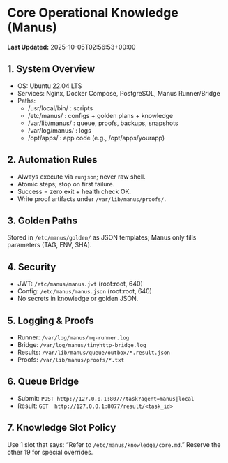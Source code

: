 # Core Operational Knowledge (Manus)
**Last Updated:** 2025-10-05T02:56:53+00:00

## 1. System Overview
- OS: Ubuntu 22.04 LTS
- Services: Nginx, Docker Compose, PostgreSQL, Manus Runner/Bridge
- Paths:
  - /usr/local/bin/ : scripts
  - /etc/manus/     : configs + golden plans + knowledge
  - /var/lib/manus/ : queue, proofs, backups, snapshots
  - /var/log/manus/ : logs
  - /opt/apps/      : app code (e.g., /opt/apps/yourapp)

## 2. Automation Rules
- Always execute via `runjson`; never raw shell.
- Atomic steps; stop on first failure.
- Success = zero exit + health check OK.
- Write proof artifacts under `/var/lib/manus/proofs/`.

## 3. Golden Paths
Stored in `/etc/manus/golden/` as JSON templates; Manus only fills parameters (TAG, ENV, SHA).

## 4. Security
- JWT: `/etc/manus/manus.jwt` (root:root, 640)
- Config: `/etc/manus/manus.json` (root:root, 640)
- No secrets in knowledge or golden JSON.

## 5. Logging & Proofs
- Runner: `/var/log/manus/mq-runner.log`
- Bridge: `/var/log/manus/tinyhttp-bridge.log`
- Results: `/var/lib/manus/queue/outbox/*.result.json`
- Proofs: `/var/lib/manus/proofs/*.txt`

## 6. Queue Bridge
- Submit: `POST http://127.0.0.1:8077/task?agent=manus|local`
- Result: `GET  http://127.0.0.1:8077/result/<task_id>`

## 7. Knowledge Slot Policy
Use 1 slot that says: “Refer to `/etc/manus/knowledge/core.md`.” Reserve the other 19 for special overrides.

